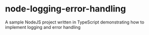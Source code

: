 # node-logging-error-handling
A sample NodeJS project written in TypeScript demonstrating how to implement logging and error handling
